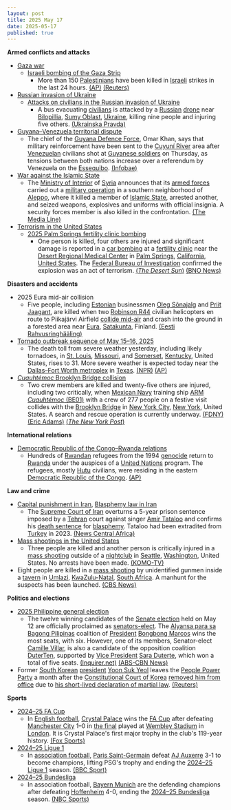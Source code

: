 ```yaml
---
layout: post
title: 2025 May 17
date: 2025-05-17
published: true
---
```



**Armed conflicts and attacks**

* [Gaza war](https://en.wikipedia.org/wiki/Gaza_war "Gaza war")
  + [Israeli bombing of the Gaza Strip](https://en.wikipedia.org/wiki/Israeli_bombing_of_the_Gaza_Strip "Israeli bombing of the Gaza Strip")
    - More than 150 [Palestinians](https://en.wikipedia.org/wiki/Palestinians "Palestinians") have been killed in [Israeli](https://en.wikipedia.org/wiki/Israel_Defense_Forces "Israel Defense Forces") strikes in the last 24 hours. [(AP)](https://apnews.com/article/mideast-wars-israel-gaza-hamas-hostages-05-17-2025-baec52efaea911bf56f8ec25758b7011) [(Reuters)](https://www.reuters.com/world/middle-east/israeli-strikes-kill-least-58-palestinians-overnight-2025-05-17/)
* [Russian invasion of Ukraine](https://en.wikipedia.org/wiki/Russian_invasion_of_Ukraine "Russian invasion of Ukraine")
  + [Attacks on civilians in the Russian invasion of Ukraine](https://en.wikipedia.org/wiki/Attacks_on_civilians_in_the_Russian_invasion_of_Ukraine "Attacks on civilians in the Russian invasion of Ukraine")
    - A bus evacuating [civilians](https://en.wikipedia.org/wiki/Civilian "Civilian") is attacked by a [Russian](https://en.wikipedia.org/wiki/Russian_Armed_Forces "Russian Armed Forces") [drone](https://en.wikipedia.org/wiki/Drone_warfare "Drone warfare") near [Bilopillia](https://en.wikipedia.org/wiki/Bilopillia "Bilopillia"), [Sumy Oblast](https://en.wikipedia.org/wiki/Sumy_Oblast "Sumy Oblast"), [Ukraine](https://en.wikipedia.org/wiki/Ukraine "Ukraine"), killing nine people and injuring five others. [(Ukrainska Pravda)](https://www.pravda.com.ua/eng/news/2025/05/17/7512650/)
* [Guyana–Venezuela territorial dispute](https://en.wikipedia.org/wiki/Guyana%E2%80%93Venezuela_territorial_dispute "Guyana–Venezuela territorial dispute")
  + The chief of the [Guyana Defence Force](https://en.wikipedia.org/wiki/Guyana_Defence_Force "Guyana Defence Force"), Omar Khan, says that military reinforcement have been sent to the [Cuyuní River](https://en.wikipedia.org/wiki/Cuyun%C3%AD_River "Cuyuní River") area after [Venezuelan](https://en.wikipedia.org/wiki/Venezuela "Venezuela") civilians shot at [Guyanese soldiers](https://en.wikipedia.org/wiki/Guyana "Guyana") on Thursday, as tensions between both nations increase over a referendum by Venezuela on the [Essequibo](https://en.wikipedia.org/wiki/Guyana%E2%80%93Venezuela_territorial_dispute "Guyana–Venezuela territorial dispute"). [(Infobae)](https://www.infobae.com/america/agencias/2025/05/17/guyana-refuerza-vigilancia-militar-en-su-frontera-con-venezuela-tras-ataque-a-soldados/%E2%84%A2)
* [War against the Islamic State](https://en.wikipedia.org/wiki/War_against_the_Islamic_State "War against the Islamic State")
  + The [Ministry of Interior](https://en.wikipedia.org/wiki/Ministry_of_Interior_%28Syria%29 "Ministry of Interior (Syria)") of [Syria](https://en.wikipedia.org/wiki/Syria "Syria") announces that its [armed forces](https://en.wikipedia.org/wiki/Syrian_Armed_Forces "Syrian Armed Forces") carried out a [military operation](https://en.wikipedia.org/wiki/Military_operation "Military operation") in a southern neighborhood of [Aleppo](https://en.wikipedia.org/wiki/Aleppo "Aleppo"), where it killed a member of [Islamic State](https://en.wikipedia.org/wiki/Islamic_State "Islamic State"), arrested another, and seized weapons, explosives and uniforms with official insignia. A security forces member is also killed in the confrontation. [(The Media Line)](https://themedialine.org/headlines/syrian-interior-ministry-announces-targeted-operation-against-is-cell-in-aleppo/)
* [Terrorism in the United States](https://en.wikipedia.org/wiki/Terrorism_in_the_United_States "Terrorism in the United States")
  + [2025 Palm Springs fertility clinic bombing](https://en.wikipedia.org/wiki/2025_Palm_Springs_fertility_clinic_bombing "2025 Palm Springs fertility clinic bombing")
    - One person is killed, four others are injured and significant damage is reported in a [car bombing](https://en.wikipedia.org/wiki/Car_bombing "Car bombing") at a [fertility clinic](https://en.wikipedia.org/wiki/Fertility_clinic "Fertility clinic") near the [Desert Regional Medical Center](https://en.wikipedia.org/wiki/Desert_Regional_Medical_Center "Desert Regional Medical Center") in [Palm Springs](https://en.wikipedia.org/wiki/Palm_Springs%2C_California "Palm Springs, California"), [California](https://en.wikipedia.org/wiki/California "California"), [United States](https://en.wikipedia.org/wiki/United_States "United States"). The [Federal Bureau of Investigation](https://en.wikipedia.org/wiki/Federal_Bureau_of_Investigation "Federal Bureau of Investigation") confirmed the explosion was an act of terrorism. [(*The Desert Sun*)](https://www.desertsun.com/story/news/local/2025/05/17/american-reproductive-centers-hit-by-explosion-in-palm-springs/83700589007/) [(BNO News)](https://bnonews.com/index.php/2025/05/car-explosion-near-desert-regional-hospital-in-palm-springs-california/)

**Disasters and accidents**

* 2025 Eura mid-air collision
  + Five people, including [Estonian](https://en.wikipedia.org/wiki/Estonia "Estonia") businessmen [Oleg Sõnajalg](https://en.wikipedia.org/wiki/Oleg_S%C3%B5najalg "Oleg Sõnajalg") and [Priit Jaagant](https://en.wikipedia.org/wiki/Priit_Jaagant "Priit Jaagant"), are killed when two [Robinson R44](https://en.wikipedia.org/wiki/Robinson_R44 "Robinson R44") civilian helicopters en route to Piikajärvi Airfield [collide mid-air](https://en.wikipedia.org/wiki/Mid-air_collision "Mid-air collision") and crash into the ground in a forested area near [Eura](https://en.wikipedia.org/wiki/Eura "Eura"), [Satakunta](https://en.wikipedia.org/wiki/Satakunta "Satakunta"), Finland. [(Eesti Rahvusringhääling)](https://news.err.ee/1609697247/no-survivors-in-finland-crash-of-two-helicopters-that-took-off-from-tallinn)
* [Tornado outbreak sequence of May 15–16, 2025](https://en.wikipedia.org/wiki/Tornado_outbreak_sequence_of_May_15%E2%80%9316%2C_2025 "Tornado outbreak sequence of May 15–16, 2025")
  + The death toll from severe weather yesterday, including likely tornadoes, in [St. Louis](https://en.wikipedia.org/wiki/St._Louis%2C_Missouri "St. Louis, Missouri"), [Missouri](https://en.wikipedia.org/wiki/Missouri "Missouri"), and [Somerset](https://en.wikipedia.org/wiki/Somerset%2C_Kentucky "Somerset, Kentucky"), [Kentucky](https://en.wikipedia.org/wiki/Kentucky "Kentucky"), United States, rises to 31. More severe weather is expected today near the [Dallas–Fort Worth metroplex](https://en.wikipedia.org/wiki/Dallas%E2%80%93Fort_Worth_metroplex "Dallas–Fort Worth metroplex") in [Texas](https://en.wikipedia.org/wiki/Texas "Texas"). [(NPR)](https://www.npr.org/2025/05/17/nx-s1-5402053/tornadoes-kentucky-missouri-deaths) [(AP)](https://apnews.com/article/tornado-weather-thunderstorms-great-lakes-22395202a65b0c37cc06c541ea772172)
* [*Cuauhtémoc* Brooklyn Bridge collision](https://en.wikipedia.org/wiki/Cuauht%C3%A9moc_Brooklyn_Bridge_collision "Cuauhtémoc Brooklyn Bridge collision")
  + Two crew members are killed and twenty-five others are injured, including two critically, when [Mexican Navy](https://en.wikipedia.org/wiki/Mexican_Navy "Mexican Navy") training ship [ARM *Cuauhtémoc* (BE01)](https://en.wikipedia.org/wiki/ARM_Cuauht%C3%A9moc_%28BE01%29 "ARM Cuauhtémoc (BE01)") with a crew of 277 people on a festive visit collides with the [Brooklyn Bridge](https://en.wikipedia.org/wiki/Brooklyn_Bridge "Brooklyn Bridge") in [New York City](https://en.wikipedia.org/wiki/New_York_City "New York City"), [New York](https://en.wikipedia.org/wiki/New_York_%28state%29 "New York (state)"), United States. A search and rescue operation is currently underway. [(FDNY)](https://x.com/FDNY/status/1923955300379377743) [(Eric Adams)](https://x.com/NYCMayor/status/1923956324737351832) [(*The New York Post*)](https://nypost.com/2025/05/17/us-news/ship-carrying-200-people-hits-the-brooklyn-bridge-as-search-and-rescue-operation-underway/)

**International relations**

* [Democratic Republic of the Congo–Rwanda relations](https://en.wikipedia.org/wiki/Democratic_Republic_of_the_Congo%E2%80%93Rwanda_relations "Democratic Republic of the Congo–Rwanda relations")
  + Hundreds of [Rwandan](https://en.wikipedia.org/wiki/Rwandans "Rwandans") refugees from the 1994 [genocide](https://en.wikipedia.org/wiki/Rwandan_genocide "Rwandan genocide") return to [Rwanda](https://en.wikipedia.org/wiki/Rwanda "Rwanda") under the auspices of a [United Nations](https://en.wikipedia.org/wiki/United_Nations "United Nations") program. The refugees, mostly [Hutu](https://en.wikipedia.org/wiki/Hutu_people "Hutu people") civilians, were residing in the eastern [Democratic Republic of the Congo](https://en.wikipedia.org/wiki/Democratic_Republic_of_the_Congo "Democratic Republic of the Congo"). [(AP)](https://apnews.com/article/congo-rwanda-hutu-refugees-repatriated-un-4ab95e916b1adf601e17d5ea8e235d5a)

**Law and crime**

* [Capital punishment in Iran](https://en.wikipedia.org/wiki/Capital_punishment_in_Iran "Capital punishment in Iran"), [Blasphemy law in Iran](https://en.wikipedia.org/wiki/Blasphemy_law_in_Iran "Blasphemy law in Iran")
  + The [Supreme Court of Iran](https://en.wikipedia.org/wiki/Supreme_Court_of_Iran "Supreme Court of Iran") overturns a 5-year prison sentence imposed by a [Tehran](https://en.wikipedia.org/wiki/Tehran "Tehran") court against singer [Amir Tataloo](https://en.wikipedia.org/wiki/Amir_Tataloo "Amir Tataloo") and confirms his [death sentence](https://en.wikipedia.org/wiki/Death_sentence "Death sentence") for [blasphemy](https://en.wikipedia.org/wiki/Islam_and_blasphemy "Islam and blasphemy"). Tataloo had been extradited from [Turkey](https://en.wikipedia.org/wiki/Turkey "Turkey") in 2023. [(News Central Africa)](https://newscentral.africa/iran-upholds-death-sentence-for-pop-star-tataloo-on-blasphemy-charges/)
* [Mass shootings in the United States](https://en.wikipedia.org/wiki/Mass_shootings_in_the_United_States "Mass shootings in the United States")
  + Three people are killed and another person is critically injured in a [mass shooting](https://en.wikipedia.org/wiki/Mass_shooting "Mass shooting") outside of a [nightclub](https://en.wikipedia.org/wiki/Nightclub "Nightclub") in [Seattle](https://en.wikipedia.org/wiki/Seattle "Seattle"), [Washington](https://en.wikipedia.org/wiki/Washington_%28state%29 "Washington (state)"), United States. No arrests have been made. [(KOMO-TV)](https://komonews.com/news/local/woman-2-men-shot-to-death-outside-seattle-nightclub-mass-shooting-casualty-event-handgun-killing-gun-violence-investigation-police-community-danger-club-bar)
* Eight people are killed in a [mass shooting](https://en.wikipedia.org/wiki/Mass_shooting "Mass shooting") by unidentified gunmen inside a [tavern](https://en.wikipedia.org/wiki/Tavern "Tavern") in [Umlazi](https://en.wikipedia.org/wiki/Umlazi "Umlazi"), [KwaZulu-Natal](https://en.wikipedia.org/wiki/KwaZulu-Natal "KwaZulu-Natal"), [South Africa](https://en.wikipedia.org/wiki/South_Africa "South Africa"). A manhunt for the suspects has been launched. [(CBS News)](https://www.cbsnews.com/news/south-africa-bar-mass-shooting-8-dead/?ftag=CNM-00-10aab7e&linkId=821723755)

**Politics and elections**

* [2025 Philippine general election](https://en.wikipedia.org/wiki/2025_Philippine_general_election "2025 Philippine general election")
  + The twelve winning candidates of the [Senate election](https://en.wikipedia.org/wiki/2025_Philippine_Senate_election "2025 Philippine Senate election") held on May 12 are officially proclaimed as [senators](https://en.wikipedia.org/wiki/Senate_of_the_Philippines "Senate of the Philippines")[-elect](https://en.wikipedia.org/wiki/-elect "-elect"). The [Alyansa para sa Bagong Pilipinas](https://en.wikipedia.org/wiki/Alyansa_para_sa_Bagong_Pilipinas "Alyansa para sa Bagong Pilipinas") coalition of [President](https://en.wikipedia.org/wiki/President_of_the_Philippines "President of the Philippines") [Bongbong Marcos](https://en.wikipedia.org/wiki/Bongbong_Marcos "Bongbong Marcos") wins the most seats, with six. However, one of its members, Senator-elect [Camille Villar](https://en.wikipedia.org/wiki/Camille_Villar "Camille Villar"), is also a candidate of the opposition coalition [DuterTen](https://en.wikipedia.org/wiki/DuterTen "DuterTen"), supported by [Vice President](https://en.wikipedia.org/wiki/Vice_President_of_the_Philippines "Vice President of the Philippines") [Sara Duterte](https://en.wikipedia.org/wiki/Sara_Duterte "Sara Duterte"), which won a total of five seats. [(Inquirer.net)](https://www.inquirer.net/444254/comelec-sets-record-with-early-senate-magic-12-proclamation/) [(ABS-CBN News)](https://www.abs-cbn.com/news/nation/2025/5/13/alyansa-claims-victory-in-halalan-2025-1829)
* Former [South Korean](https://en.wikipedia.org/wiki/South_Korea "South Korea") [president](https://en.wikipedia.org/wiki/President_of_South_Korea "President of South Korea") [Yoon Suk Yeol](https://en.wikipedia.org/wiki/Yoon_Suk_Yeol "Yoon Suk Yeol") leaves the [People Power Party](https://en.wikipedia.org/wiki/People_Power_Party_%28South_Korea%29 "People Power Party (South Korea)") a month after the [Constitutional Court of Korea](https://en.wikipedia.org/wiki/Constitutional_Court_of_Korea "Constitutional Court of Korea") [removed him from office](https://en.wikipedia.org/wiki/Impeachment_of_Yoon_Suk_Yeol "Impeachment of Yoon Suk Yeol") due to [his short-lived declaration of martial law](https://en.wikipedia.org/wiki/2024_South_Korean_martial_law_crisis "2024 South Korean martial law crisis"). [(Reuters)](https://www.reuters.com/world/asia-pacific/south-korea-ex-president-yoon-says-he-is-leaving-conservative-party-2025-05-17/)

**Sports**

* [2024–25 FA Cup](https://en.wikipedia.org/wiki/2024%E2%80%9325_FA_Cup "2024–25 FA Cup")
  + In [English football](https://en.wikipedia.org/wiki/English_football "English football"), [Crystal Palace](https://en.wikipedia.org/wiki/Crystal_Palace_F.C. "Crystal Palace F.C.") wins the [FA Cup](https://en.wikipedia.org/wiki/FA_Cup "FA Cup") after defeating [Manchester City](https://en.wikipedia.org/wiki/Manchester_City_F.C. "Manchester City F.C.") 1–0 in [the final](https://en.wikipedia.org/wiki/2025_FA_Cup_final "2025 FA Cup final") played at [Wembley Stadium](https://en.wikipedia.org/wiki/Wembley_Stadium "Wembley Stadium") in [London](https://en.wikipedia.org/wiki/London "London"). It is Crystal Palace's first major trophy in the club's 119-year history. [(Fox Sports)](https://www.foxsports.com/stories/soccer/crystal-palace-fa-cup-manchester-city-usmnt-richards-turner)
* [2024–25 Ligue 1](https://en.wikipedia.org/wiki/2024%E2%80%9325_Ligue_1 "2024–25 Ligue 1")
  + In [association football](https://en.wikipedia.org/wiki/Association_football "Association football"), [Paris Saint-Germain](https://en.wikipedia.org/wiki/Paris_Saint-Germain_FC "Paris Saint-Germain FC") defeat [AJ Auxerre](https://en.wikipedia.org/wiki/AJ_Auxerre "AJ Auxerre") 3-1 to become champions, lifting PSG's trophy and ending the [2024–25 Ligue 1](https://en.wikipedia.org/wiki/2024%E2%80%9325_Ligue_1 "2024–25 Ligue 1") season. [(BBC Sport)](https://www.bbc.com/sport/football/live/c39xnm3kdvkt)
* [2024–25 Bundesliga](https://en.wikipedia.org/wiki/2024%E2%80%9325_Bundesliga "2024–25 Bundesliga")
  + In association football, [Bayern Munich](https://en.wikipedia.org/wiki/FC_Bayern_Munich "FC Bayern Munich") are the defending champions after defeating [Hoffenheim](https://en.wikipedia.org/wiki/TSG_1899_Hoffenheim "TSG 1899 Hoffenheim") 4-0, ending the [2024–25 Bundesliga](https://en.wikipedia.org/wiki/2024%E2%80%9325_Bundesliga "2024–25 Bundesliga") season. [(NBC Sports)](https://www.nbcsports.com/soccer/news/bundesliga-table-standings-leading-scorers-from-2024-25-season)

